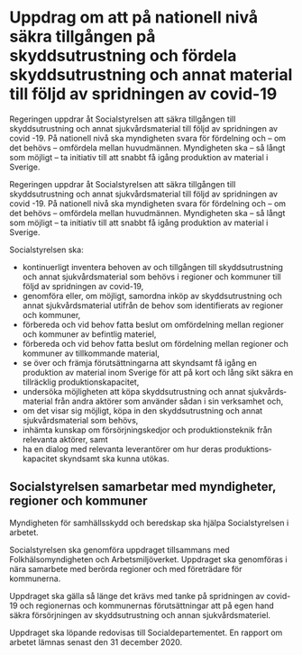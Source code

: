 # Uppdrag om att på nationell nivå säkra tillgången på skyddsutrustning och fördela skyddsutrustning och annat material till följd av spridningen av covid-19

Regeringen uppdrar åt Socialstyrelsen att säkra tillgången till skyddsutrustning och annat sjukvårdsmaterial till följd av spridningen av covid -19. På nationell nivå ska myndigheten svara för fördelning och – om det behövs – omfördela mellan huvudmännen. Myndigheten ska – så långt som möjligt – ta initiativ till att snabbt få igång produktion av material i Sverige.

Regeringen uppdrar åt Socialstyrelsen att säkra tillgången till skyddsutrustning och annat sjukvårdsmaterial till följd av spridningen av covid -19. På nationell nivå ska myndigheten svara för fördelning och – om det behövs – omfördela mellan huvudmännen. Myndigheten ska – så långt som möjligt – ta initiativ till att snabbt få igång produktion av material i Sverige.

Socialstyrelsen ska:

* kontinuerligt inventera behoven av och tillgången till skyddsutrustning och annat sjukvårdsmaterial som behövs i regioner och kommuner till följd av spridningen av covid-19,
* genomföra eller, om möjligt, samordna inköp av skyddsutrustning och annat sjukvårdsmaterial utifrån de behov som identifierats av regioner och kommuner,
* förbereda och vid behov fatta beslut om omfördelning mellan regioner och kommuner av befintlig materiel,
* förbereda och vid behov fatta beslut om fördelning mellan regioner och kommuner av tillkommande material,
* se över och främja förutsättningarna att skyndsamt få igång en produktion av material inom Sverige för att på kort och lång sikt säkra en tillräcklig produktionskapacitet,
* undersöka möjligheten att köpa skyddsutrustning och annat sjukvårds­material från andra aktörer som använder sådan i sin verksamhet och,
* om det visar sig möjligt, köpa in den skyddsutrustning och annat sjukvårdsmaterial som behövs,
* inhämta kunskap om försörjningskedjor och produktionsteknik från relevanta aktörer, samt
* ha en dialog med relevanta leverantörer om hur deras produktions­kapacitet skyndsamt ska kunna utökas.

## Socialstyrelsen samarbetar med myndigheter, regioner och kommuner

Myndigheten för samhällsskydd och beredskap ska hjälpa Socialstyrelsen i arbetet.

Socialstyrelsen ska genomföra uppdraget tillsammans med Folkhälsomyndigheten och Arbetsmiljöverket. Uppdraget ska genomföras i nära samarbete med berörda regioner och med företrädare för kommunerna.

Uppdraget ska gälla så länge det krävs med tanke på spridningen av covid-19 och regionernas och kommunernas förutsättningar att på egen hand säkra försörjningen av skyddsutrustning och annan sjukvårdsmateriel.

Uppdraget ska löpande redovisas till Socialdepartementet. En rapport om arbetet lämnas senast den 31 december 2020.
